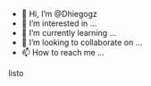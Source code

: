 - 👋 Hi, I’m @Dhiegogz
- 👀 I’m interested in ...
- 🌱 I’m currently learning ...
- 💞️ I’m looking to collaborate on ...
- 📫 How to reach me ...

<!---
Dhiegogz/Dhiegogz is a ✨ special ✨ repository because its `README.md` (this file) appears on your GitHub profile.
You can click the Preview link to take a look at your changes.
--->listo
